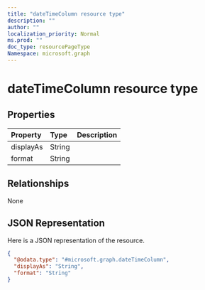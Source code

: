 ```yaml
---
title: "dateTimeColumn resource type"
description: ""
author: ""
localization_priority: Normal
ms.prod: ""
doc_type: resourcePageType
Namespace: microsoft.graph
---
```



# dateTimeColumn resource type



## Properties
|Property|Type|Description|
|:---|:---|:---|
|displayAs|String||
|format|String||

## Relationships
None

## JSON Representation
Here is a JSON representation of the resource.
<!-- {
  "blockType": "resource",
  "@odata.type": "microsoft.graph.dateTimeColumn"
}
-->
``` json
{
  "@odata.type": "#microsoft.graph.dateTimeColumn",
  "displayAs": "String",
  "format": "String"
}
```

